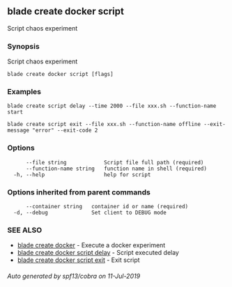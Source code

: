 ## blade create docker script

Script chaos experiment

### Synopsis

Script chaos experiment

```
blade create docker script [flags]
```

### Examples

```
blade create script delay --time 2000 --file xxx.sh --function-name start

blade create script exit --file xxx.sh --function-name offline --exit-message "error" --exit-code 2
```

### Options

```
      --file string            Script file full path (required)
      --function-name string   function name in shell (required)
  -h, --help                   help for script
```

### Options inherited from parent commands

```
      --container string   container id or name (required)
  -d, --debug              Set client to DEBUG mode
```

### SEE ALSO

* [blade create docker](blade_create_docker.md)	 - Execute a docker experiment
* [blade create docker script delay](blade_create_docker_script_delay.md)	 - Script executed delay
* [blade create docker script exit](blade_create_docker_script_exit.md)	 - Exit script

###### Auto generated by spf13/cobra on 11-Jul-2019
